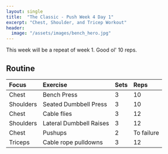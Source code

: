 ```yaml
---
layout: single
title:  "The Classic - Push Week 4 Day 1"
excerpt: "Chest, Shoulder, and Tricep Workout"
header:
  image: "/assets/images/bench_hero.jpg"
---
```


This week will be a repeat of week 1. Good ol' 10 reps.

## Routine 

| Focus | Exercise | Sets | Reps |
|:-|:-|:-|:-|
|Chest|Bench Press|3|10|
|Shoulders|Seated Dumbbell Press|3|10|
|Chest|Cable flies|3|12|
|Shoulders|Lateral Dumbbell Raises|3|12|
|Chest|Pushups|2|To failure|
|Triceps|Cable rope pulldowns|3|12|

